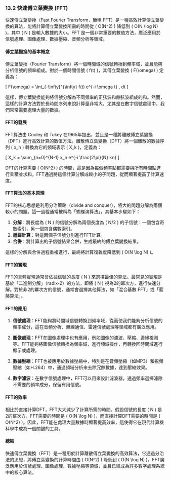 ### **13.2 快速傅立葉變換 (FFT)**

快速傅立葉變換（Fast Fourier Transform，簡稱 FFT）是一種高效計算傅立葉變換的算法，能將計算傅立葉變換所需的時間從 \( O(N^2) \) 降低到 \( O(N \log N) \)，其中 \( N \) 是輸入數據的大小。FFT 是一個非常重要的數值方法，廣泛應用於信號處理、圖像處理、數據壓縮、音頻分析等領域。

#### **傅立葉變換的基本概念**

傅立葉變換（Fourier Transform）將一個時間域的信號轉換到頻率域，並且能夠分析信號的頻率組成。對於一個時間信號 \( f(t) \)，其傅立葉變換 \( F(\omega) \) 定義為：

\[
F(\omega) = \int_{-\infty}^{\infty} f(t) e^{-i \omega t} \, dt
\]

這樣，傅立葉變換能夠將信號分解為不同頻率的正弦波和餘弦波組成的和。然而，這樣的計算方法對於長時間序列來說計算量非常大，尤其是在數字信號處理中，我們常常需要處理大量的數據。

#### **FFT的發展**

FFT算法由 Cooley 和 Tukey 在1965年提出，並且是一種將離散傅立葉變換（DFT）進行高效計算的數值方法。離散傅立葉變換（DFT）將一個離散的數據序列 \( x_n \) 轉換為它的頻域表示 \( X_k \)，定義為：

\[
X_k = \sum_{n=0}^{N-1} x_n e^{-i \frac{2\pi}{N} kn}
\]

DFT的計算需要 \( O(N^2) \) 的時間，這是因為每個頻率點都需要與所有時間點進行乘積並求和。FFT通過將這個計算分解成較小的子問題，從而顯著提高了計算速度。

#### **FFT算法的基本原理**

FFT的核心思想是利用分治策略（divide and conquer），將大的問題分解為兩個較小的問題。這一過程通常被稱為「蝴蝶演算法」，其基本步驟如下：

1. **分解**：將長度為 \( N \) 的信號分解為兩個長度為 \( N/2 \) 的子信號：一個包含奇數索引，另一個包含偶數索引。
2. **遞歸計算**：對這兩個子信號分別進行FFT計算。
3. **合併**：將計算出的子信號結果合併，生成最終的傅立葉變換結果。

這樣的分解與合併過程重複進行，最終將計算復雜度降低到 \( O(N \log N) \)。

#### **FFT的實現**

FFT的具體實現通常會依據信號的長度 \( N \) 來選擇最佳的算法。最常見的實現是基於「二進制分解」（radix-2）的方法，即將 \( N \) 視為2的冪次方，進行快速分解。對於非2的冪次方的信號，通常會選擇其他算法，如「混合基數 FFT」或「藍藤算法」。

#### **FFT的應用**

1. **信號處理**：FFT能夠將時間域信號轉換到頻率域，從而使我們能夠分析信號的頻率成分，這在音頻分析、無線通信、雷達信號處理等領域都有廣泛應用。
   
2. **圖像處理**：FFT在圖像處理中也有應用，例如圖像的濾波、壓縮、邊緣檢測等。FFT能夠將圖像信號轉換為頻率域，進行頻域操作，再轉換回時間域進行顯示或處理。

3. **數據壓縮**：FFT也被應用於數據壓縮中，特別是在音頻壓縮（如MP3）和視頻壓縮（如H.264）中，通過頻域分析來去除冗餘數據，達到壓縮效果。

4. **數字濾波**：在數字信號處理中，FFT可以用來設計濾波器，通過頻率選擇濾除不需要的頻率成分，保留有用信號。

#### **FFT的效率**

相比於直接計算DFT，FFT大大減少了計算所需的時間。假設信號的長度 \( N \) 是2的冪次方，FFT需要的時間是 \( O(N \log N) \)，而直接計算DFT需要的時間是 \( O(N^2) \)。因此，FFT能在處理大量數據時顯著提高效率，這使得它在現代計算機科學中成為一個關鍵的工具。

#### **總結**

快速傅立葉變換（FFT）是一種用於計算離散傅立葉變換的高效算法，它通過分治法的思想，將傅立葉變換的計算時間由 \( O(N^2) \) 降低到 \( O(N \log N) \)。FFT廣泛應用於信號處理、圖像處理、數據壓縮等領域，並且已經成為許多數字處理系統中的核心算法。